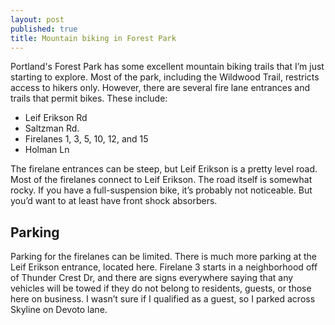 ```yaml
---
layout: post
published: true
title: Mountain biking in Forest Park
---
```

Portland's Forest Park has some excellent mountain biking trails that I’m just starting to explore. Most of the park, including the Wildwood Trail, restricts access to hikers only. However, there are several fire lane entrances and trails that permit bikes. These include:

* Leif Erikson Rd
* Saltzman Rd.
* Firelanes 1, 3, 5, 10, 12, and 15
* Holman Ln

The firelane entrances can be steep, but Leif Erikson is a pretty level road. Most of the firelanes connect to Leif Erikson. The road itself is somewhat rocky. If you have a full-suspension bike, it’s probably not noticeable. But you’d want to at least have front shock absorbers.

## Parking

Parking for the firelanes can be limited. There is much more parking at the Leif Erikson entrance, located here.  Firelane 3 starts in a neighborhood off of Thunder Crest Dr, and there are signs everywhere saying that any vehicles will be towed if they do not belong to residents, guests, or those here on business.  I wasn’t sure if I qualified as a guest, so I parked across Skyline on Devoto lane.

